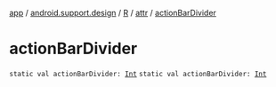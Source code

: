 [app](../../../index.md) / [android.support.design](../../index.md) / [R](../index.md) / [attr](index.md) / [actionBarDivider](.)

# actionBarDivider

`static val actionBarDivider: `[`Int`](https://kotlinlang.org/api/latest/jvm/stdlib/kotlin/-int/index.html)
`static val actionBarDivider: `[`Int`](https://kotlinlang.org/api/latest/jvm/stdlib/kotlin/-int/index.html)